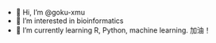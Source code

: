 - 👋 Hi, I’m @goku-xmu
- 👀 I’m interested in bioinformatics
- 🌱 I’m currently learning R, Python, machine learning.
加油！
